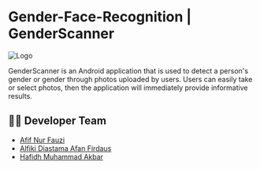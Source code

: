 # Gender-Face-Recognition | GenderScanner

![Logo](https://github.com/hafidhmuhammadakbar/Gender-Face-Recognition/assets/90392316/31d6dd28-0e25-419a-96a2-3f766a1f1396)

GenderScanner is an Android application that is used to detect a person's gender or gender through photos uploaded by users. Users can easily take or select photos, then the application will immediately provide informative results.

## 👨‍💻 Developer Team

- [Afif Nur Fauzi](https://github.com/alscheift)
- [Alfiki Diastama Afan Firdaus](https://github.com/alfikiafan)
- [Hafidh Muhammad Akbar](https://github.com/hafidhmuhammadakbar)
